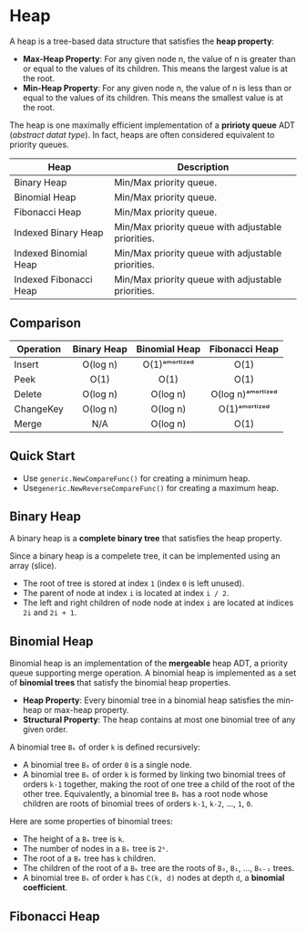 # Heap

A heap is a tree-based data structure that satisfies the **heap property**:

  - **Max-Heap Property**: For any given node n,
    the value of n is greater than or equal to the values of its children.
    This means the largest value is at the root.
  - **Min-Heap Property**: For any given node n,
    the value of n is less than or equal to the values of its children.
    This means the smallest value is at the root.

The heap is one maximally efficient implementation of a **pririoty queue** ADT (*abstract datat type*).
In fact, heaps are often considered equivalent to priority queues.

| Heap                   | Description                                        |
|------------------------|----------------------------------------------------|
| Binary Heap            | Min/Max priority queue.                            |
| Binomial Heap          | Min/Max priority queue.                            |
| Fibonacci Heap         | Min/Max priority queue.                            |
| Indexed Binary Heap    | Min/Max priority queue with adjustable priorities. |
| Indexed Binomial Heap  | Min/Max priority queue with adjustable priorities. |
| Indexed Fibonacci Heap | Min/Max priority queue with adjustable priorities. |

## Comparison

| **Operation** | **Binary Heap** | **Binomial Heap** | **Fibonacci Heap** |
|---------------|:---------------:|:-----------------:|:------------------:|
| Insert        | O(log n)        | O(1)ᵃᵐᵒʳᵗⁱᶻᵉᵈ     | O(1)               |
| Peek          | O(1)            | O(1)              | O(1)               |
| Delete        | O(log n)        | O(log n)          | O(log n)ᵃᵐᵒʳᵗⁱᶻᵉᵈ  |
| ChangeKey     | O(log n)        | O(log n)          | O(1)ᵃᵐᵒʳᵗⁱᶻᵉᵈ      |
| Merge         | N/A             | O(log n)          | O(1)               |

## Quick Start

  - Use `generic.NewCompareFunc()` for creating a minimum heap.
  - Use`generic.NewReverseCompareFunc()` for creating a maximum heap.

## Binary Heap

A binary heap is a **complete binary tree** that satisfies the heap property.

Since a binary heap is a compelete tree, it can be implemented using an array (slice).

  - The root of tree is stored at index `1` (index `0` is left unused).
  - The parent of node at index `i` is located at index `i / 2`.
  - The left and right children of node node at index `i` are located at indices `2i` and `2i + 1`.

## Binomial Heap

Binomial heap is an implementation of the **mergeable** heap ADT, a priority queue supporting merge operation.
A binomial heap is implemented as a set of **binomial trees** that satisfy the binomial heap properties.

  - **Heap Property**: Every binomial tree in a binomial heap satisfies the min-heap or max-heap property.
  - **Structural Property**: The heap contains at most one binomial tree of any given order.

A binomial tree `Bₖ` of order `k` is defined recursively:

  - A binomial tree `B₀` of order `0` is a single node.
  - A binomial tree `Bₖ` of order `k` is formed by linking two binomial trees of orders `k-1` together,
    making the root of one tree a child of the root of the other tree.
    Equivalently, a binomial tree `Bₖ` has a root node whose children are roots of binomial trees of orders `k-1`, `k-2`, ..., `1`, `0`.

Here are some properties of binomial trees:

  - The height of a `Bₖ` tree is `k`.
  - The number of nodes in a `Bₖ` tree is `2ᵏ`.
  - The root of a `Bₖ` tree has `k` children.
  - The children of the root of a `Bₖ` tree are the roots of `B₀`, `B₁`, ..., `Bₖ₋₁` trees.
  - A binomial tree `Bₖ` of order `k` has `C(k, d)` nodes at depth `d`, a **binomial coefficient**.

## Fibonacci Heap
